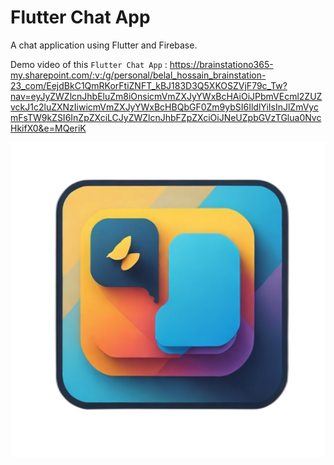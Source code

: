 # Flutter Chat App

A chat application using Flutter and Firebase.

Demo video of this `Flutter Chat App` : https://brainstationo365-my.sharepoint.com/:v:/g/personal/belal_hossain_brainstation-23_com/EejdBkC1QmRKorFtiZNFT_kBJ183D3Q5XKOSZVjF79c_Tw?nav=eyJyZWZlcnJhbEluZm8iOnsicmVmZXJyYWxBcHAiOiJPbmVEcml2ZUZvckJ1c2luZXNzIiwicmVmZXJyYWxBcHBQbGF0Zm9ybSI6IldlYiIsInJlZmVycmFsTW9kZSI6InZpZXciLCJyZWZlcnJhbFZpZXciOiJNeUZpbGVzTGlua0NvcHkifX0&e=MQeriK


![App Icon](images/app_icon.png)
